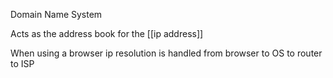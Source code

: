 Domain Name System

Acts as the address book for the [[ip address]]

When using a browser ip resolution is handled from browser to OS to router to ISP